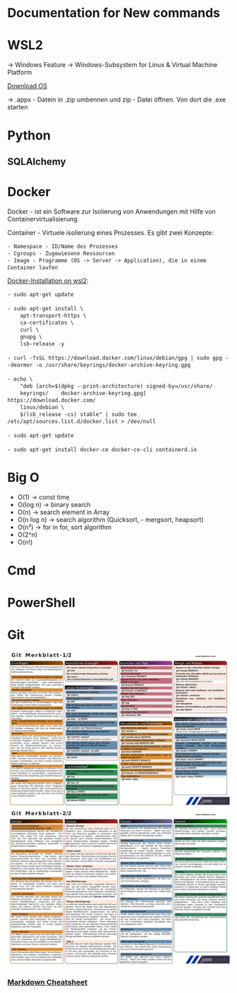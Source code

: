 # Documentation for New commands

# WSL2

-> Windows Feature -> Windows-Subsystem for Linux & Virtual Machine Platform

[Download OS](https://docs.microsoft.com/de-de/windows/wsl/install-manual)

-> .appx - Datein in .zip umbennen und zip - Datei öffnen. Von dort die .exe starten

# Python

## SQLAlchemy

# Docker

Docker - ist ein Software zur Isolierung von Anwendungen mit Hilfe von Containervirtualisierung.

Container - Virtuele isolierung eines Prozesses. Es gibt zwei Konzepte:

    - Namespace - ID/Name des Prozesses
    - Cgroups - Zugewiesene Ressourcen
    - Image - Programme (OS -> Server -> Application), die in einem Container laufen

[Docker-Installation on wsl2](https://docs.docker.com/engine/install/debian/):

    - sudo apt-get update

    - sudo apt-get install \
        apt-transport-https \
        ca-certificates \
        curl \
        gnupg \
        lsb-release -y

    - curl -fsSL https://download.docker.com/linux/debian/gpg | sudo gpg --dearmor -o /usr/share/keyrings/docker-archive-keyring.gpg

    - echo \
        "deb [arch=$(dpkg --print-architecture) signed-by=/usr/share/
        keyrings/    docker-archive-keyring.gpg] https://download.docker.com/
        linux/debian \
        $(lsb_release -cs) stable" | sudo tee /etc/apt/sources.list.d/docker.list > /dev/null

    - sudo apt-get update

    - sudo apt-get install docker-ce docker-ce-cli containerd.io
    

# Big O

- O(1) -> const time
- O(log n) -> binary search
- O(n) -> search element in Array
- O(n log n) -> search algorithm (Quicksort, - mergsort, heapsort)
- O(n²) -> for in for, sort algorithm
- O(2^n)
- O(n!)

# Cmd

# PowerShell

# __Git__
![git_merkblatt_01](.\git_merkblatt_01.jpg)
![git_merkblatt_02](.\git_merkblatt_02.jpg)


### [Markdown Cheatsheet](https://github.com/adam-p/markdown-here/wiki/Markdown-Cheatsheet)